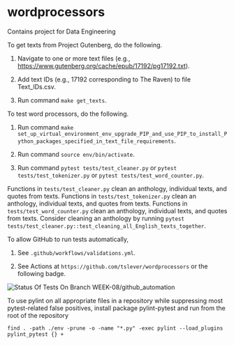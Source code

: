 # wordprocessors
Contains project for Data Engineering

To get texts from Project Gutenberg, do the following.

1. Navigate to one or more text files (e.g., https://www.gutenberg.org/cache/epub/17192/pg17192.txt).

2. Add text IDs (e.g., 17192 corresponding to The Raven) to file Text_IDs.csv.

3. Run command `make get_texts`.

To test word processors, do the following.

1. Run command `make set_up_virtual_environment_env_upgrade_PIP_and_use_PIP_to_install_Python_packages_specified_in_text_file_requirements`.

2. Run command `source env/bin/activate`.

3. Run command `pytest tests/test_cleaner.py` or `pytest tests/test_tokenizer.py` or `pytest tests/test_word_counter.py`.

Functions in `tests/test_cleaner.py` clean an anthology, individual texts, and quotes from texts. Functions in `tests/test_tokenizer.py` clean an anthology, individual texts, and quotes from texts. Functions in `tests/test_word_counter.py` clean an anthology, individual texts, and quotes from texts. Consider cleaning an anthology by running `pytest tests/test_cleaner.py::test_cleaning_all_English_texts_together`.

To allow GitHub to run tests automatically,

1. See `.github/workflows/validations.yml`.

2. See Actions at `https://github.com/tslever/wordprocessors` or the following badge.

![Status Of Tests On Branch WEEK-08/github_automation](https://github.com/tslever/wordprocessors/actions/workflows/validations.yml/badge.svg?branch=WEEK-08/github_automation)

To use pylint on all appropriate files in a repository while suppressing most pytest-related false positives, install package pylint-pytest and run from the root of the repository

`find . -path ./env -prune -o -name "*.py" -exec pylint --load_plugins pylint_pytest {} +`
